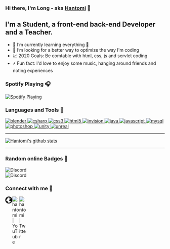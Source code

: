 ### Hi there, I'm Long - aka [Hantomi][website] 👋


## I'm a Student, a front-end back-end Developer and a Teacher.

- 🌱 I’m currently learning everything 🤣
- 📝 I’m looking for a better way to optimize the way I'm coding 
- 📈 2020 Goals: Be comtable with html, css, js and servlet coding 
- ⚡ Fun fact: I'd love to enjoy some music, hanging around friends and noting experiences 

### Spotify Playing 🎧

[<img src="https://spotify-playing.hantomi.vercel.app/api/spotify" alt="Spotify Playing" width="350" />](https://open.spotify.com/user/31t57wjxnigmupx6b67lkvvd5cpq)

<h3 align="left">Languages and Tools 🐡</h3>
<p align="left"> <a href="https://www.blender.org/" target="_blank"> <img src="https://download.blender.org/branding/community/blender_community_badge_white.svg" alt="blender" width="40" height="40"/>   </a> <a href="https://www.w3schools.com/cs/" target="_blank"> <img src="https://devicons.github.io/devicon/devicon.git/icons/csharp/csharp-original.svg" alt="csharp" width="40" height="40"/>   </a> <a href="https://www.w3schools.com/css/" target="_blank"> <img src="https://devicons.github.io/devicon/devicon.git/icons/css3/css3-original-wordmark.svg" alt="css3" width="40" height="40"/>   </a> <a href="https://www.w3.org/html/" target="_blank"> <img src="https://devicons.github.io/devicon/devicon.git/icons/html5/html5-original-wordmark.svg" alt="html5" width="40" height="40"/>   </a> <a href="https://www.invisionapp.com/" target="_blank"> <img src="https://www.vectorlogo.zone/logos/invisionapp/invisionapp-icon.svg" alt="invision" width="40" height="40"/>   </a> <a href="https://www.java.com" target="_blank"> <img src="https://devicons.github.io/devicon/devicon.git/icons/java/java-original-wordmark.svg" alt="java" width="40" height="40"/>   </a> <a href="https://developer.mozilla.org/en-US/docs/Web/JavaScript" target="_blank"> <img src="https://devicons.github.io/devicon/devicon.git/icons/javascript/javascript-original.svg" alt="javascript" width="40" height="40"/>   </a> <a href="https://www.mysql.com/" target="_blank"> <img src="https://devicons.github.io/devicon/devicon.git/icons/mysql/mysql-original-wordmark.svg" alt="mysql" width="40" height="40"/>   </a> <a href="https://www.photoshop.com/en" target="_blank"> <img src="https://devicons.github.io/devicon/devicon.git/icons/photoshop/photoshop-plain.svg" alt="photoshop" width="40" height="40"/>   </a> <a href="https://unity.com/" target="_blank"> <img src="https://www.vectorlogo.zone/logos/unity3d/unity3d-icon.svg" alt="unity" width="40" height="40"/>   </a> <a href="https://unrealengine.com/" target="_blank"> <img src="https://raw.githubusercontent.com/kenangundogan/fontisto/036b7eca71aab1bef8e6a0518f7329f13ed62f6b/icons/svg/brand/unreal-engine.svg" alt="unreal" width="40" height="40"/>   </a> </p>


---

[![Hantomi's github stats](https://github-stats-for-readme.hantomi.vercel.app/api?username=hantomi&show_icons=true&theme=synthwave&layout=compact)](https://github.com/hantomi)

---

### Random online Badges 👬
![Discord](https://img.shields.io/discord/647027683259187220?color=0FFF00&label=Baguette&logo=discord&style=social) <br />
![Discord](https://img.shields.io/discord/447762837566259201?color=0FFF00&label=Loli%20Robber&logo=discord&style=social)

### Connect with me 👐

[<img align="left" alt="github/hantomi" width="22px" src="https://raw.githubusercontent.com/iconic/open-iconic/master/svg/globe.svg" />][website]
[<img align="left" alt="hantomi | YouTube" width="22px" src="https://cdn.jsdelivr.net/npm/simple-icons@v3/icons/youtube.svg" />][youtube]
[<img align="left" alt="hantomi | Twitter" width="22px" src="https://cdn.jsdelivr.net/npm/simple-icons@v3/icons/twitter.svg" />][twitter]

<br />
<br />


[website]: https://github.com/hantomi
[twitter]: https://twitter.com/HantoLong
[youtube]: https://www.youtube.com/channel/UCadVLV4Icg1dWZBTPnYed4Q
